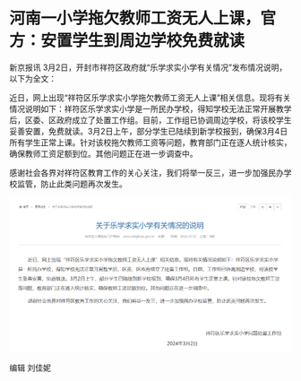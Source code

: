 # 河南一小学拖欠教师工资无人上课，官方：安置学生到周边学校免费就读

新京报讯 3月2日，开封市祥符区政府就“乐学求实小学有关情况”发布情况说明，以下为全文：

近日，网上出现“祥符区乐学求实小学拖欠教师工资无人上课”相关信息。现将有关情况说明如下：祥符区乐学求实小学是一所民办学校，得知学校无法正常开展教学后，区委、区政府成立了处置工作组。目前，工作组已协调周边学校，将该校学生妥善安置，免费就读。3月2日上午，部分学生已陆续到新学校报到，确保3月4日所有学生正常上课。针对该校拖欠教师工资等问题，教育部门正在逐人统计核实，确保教师工资足额到位。其他问题正在进一步调查中。

感谢社会各界对祥符区教育工作的关心关注，我们将举一反三，进一步加强民办学校监管，防止此类问题再次发生。

![2a872538ae3c5b0ada45f6ba9544ba6a.jpg](https://raw.githubusercontent.com/qqhsx/qqnews_image/main/2024/03/02/河南一小学拖欠教师工资无人上课，官方：安置学生到周边学校免费就读/2a872538ae3c5b0ada45f6ba9544ba6a.jpg)

编辑 刘佳妮

